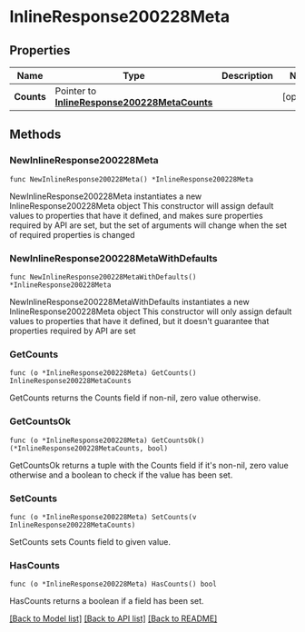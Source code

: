 # InlineResponse200228Meta

## Properties

Name | Type | Description | Notes
------------ | ------------- | ------------- | -------------
**Counts** | Pointer to [**InlineResponse200228MetaCounts**](InlineResponse200228MetaCounts.md) |  | [optional] 

## Methods

### NewInlineResponse200228Meta

`func NewInlineResponse200228Meta() *InlineResponse200228Meta`

NewInlineResponse200228Meta instantiates a new InlineResponse200228Meta object
This constructor will assign default values to properties that have it defined,
and makes sure properties required by API are set, but the set of arguments
will change when the set of required properties is changed

### NewInlineResponse200228MetaWithDefaults

`func NewInlineResponse200228MetaWithDefaults() *InlineResponse200228Meta`

NewInlineResponse200228MetaWithDefaults instantiates a new InlineResponse200228Meta object
This constructor will only assign default values to properties that have it defined,
but it doesn't guarantee that properties required by API are set

### GetCounts

`func (o *InlineResponse200228Meta) GetCounts() InlineResponse200228MetaCounts`

GetCounts returns the Counts field if non-nil, zero value otherwise.

### GetCountsOk

`func (o *InlineResponse200228Meta) GetCountsOk() (*InlineResponse200228MetaCounts, bool)`

GetCountsOk returns a tuple with the Counts field if it's non-nil, zero value otherwise
and a boolean to check if the value has been set.

### SetCounts

`func (o *InlineResponse200228Meta) SetCounts(v InlineResponse200228MetaCounts)`

SetCounts sets Counts field to given value.

### HasCounts

`func (o *InlineResponse200228Meta) HasCounts() bool`

HasCounts returns a boolean if a field has been set.


[[Back to Model list]](../README.md#documentation-for-models) [[Back to API list]](../README.md#documentation-for-api-endpoints) [[Back to README]](../README.md)


